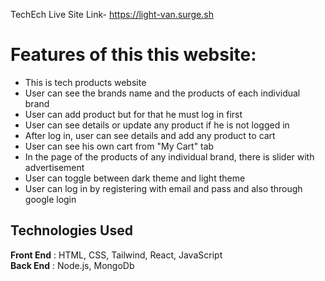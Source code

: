 TechEch Live Site Link- https://light-van.surge.sh

# Features of this this website:

- This is tech products website
- User can see the brands name and the products of each individual brand
- User can add product but for that he must log in first
- User can see details or update any product if he is not logged in
- After log in, user can see details and add any product to cart
- User can see his own cart from "My Cart" tab
- In the page of the products of any individual brand, there is slider with advertisement
- User can toggle between dark theme and light theme
- User can log in by registering with email and pass and also through google login

## Technologies Used

<b>Front End</b> : HTML, CSS, Tailwind, React, JavaScript
<br>
<b>Back End</b> : Node.js, MongoDb

